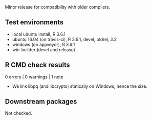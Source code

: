 Minor release for compatibility with older compilers.

## Test environments
* local ubuntu install, R 3.6.1
* ubuntu 16.04 (on travis-ci), R 3.6.1, devel, oldrel, 3.2
* windows (on appveyor), R 3.6.1
* win-builder (devel and release)

## R CMD check results

0 errors | 0 warnings | 1 note

* We link libpq (and libcrypto) statically on Windows, hence the size.

## Downstream packages

Not checked.
